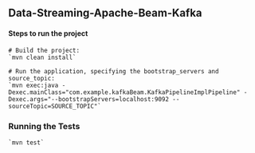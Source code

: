 ## Data-Streaming-Apache-Beam-Kafka
#### Steps to run the project
    # Build the project:
    `mvn clean install`
    
    # Run the application, specifying the bootstrap_servers and source_topic:
    `mvn exec:java -Dexec.mainClass="com.example.kafkaBeam.KafkaPipelineImplPipeline" -Dexec.args="--bootstrapServers=localhost:9092 --sourceTopic=SOURCE_TOPIC"`
### Running the Tests
    `mvn test`